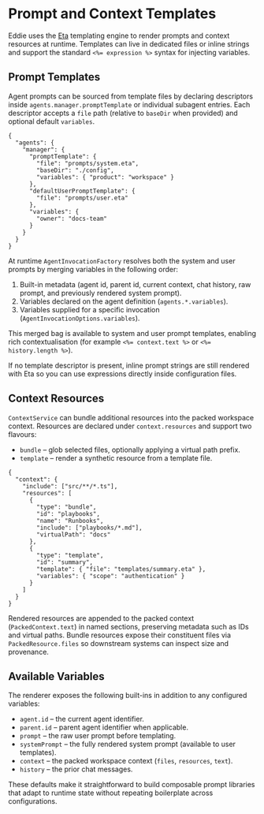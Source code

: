 # Prompt and Context Templates

Eddie uses the [Eta](https://eta.js.org/) templating engine to render prompts and
context resources at runtime. Templates can live in dedicated files or inline
strings and support the standard `<%= expression %>` syntax for injecting
variables.

## Prompt Templates

Agent prompts can be sourced from template files by declaring descriptors inside
`agents.manager.promptTemplate` or individual subagent entries. Each descriptor
accepts a `file` path (relative to `baseDir` when provided) and optional default
`variables`.

```jsonc
{
  "agents": {
    "manager": {
      "promptTemplate": {
        "file": "prompts/system.eta",
        "baseDir": "./config",
        "variables": { "product": "workspace" }
      },
      "defaultUserPromptTemplate": {
        "file": "prompts/user.eta"
      },
      "variables": {
        "owner": "docs-team"
      }
    }
  }
}
```

At runtime `AgentInvocationFactory` resolves both the system and user prompts by
merging variables in the following order:

1. Built-in metadata (agent id, parent id, current context, chat history, raw
   prompt, and previously rendered system prompt).
2. Variables declared on the agent definition (`agents.*.variables`).
3. Variables supplied for a specific invocation (`AgentInvocationOptions.variables`).

This merged bag is available to system and user prompt templates, enabling rich
contextualisation (for example `<%= context.text %>` or `<%= history.length %>`).

If no template descriptor is present, inline prompt strings are still rendered
with Eta so you can use expressions directly inside configuration files.

## Context Resources

`ContextService` can bundle additional resources into the packed workspace
context. Resources are declared under `context.resources` and support two
flavours:

- `bundle` – glob selected files, optionally applying a virtual path prefix.
- `template` – render a synthetic resource from a template file.

```jsonc
{
  "context": {
    "include": ["src/**/*.ts"],
    "resources": [
      {
        "type": "bundle",
        "id": "playbooks",
        "name": "Runbooks",
        "include": ["playbooks/*.md"],
        "virtualPath": "docs"
      },
      {
        "type": "template",
        "id": "summary",
        "template": { "file": "templates/summary.eta" },
        "variables": { "scope": "authentication" }
      }
    ]
  }
}
```

Rendered resources are appended to the packed context (`PackedContext.text`) in
named sections, preserving metadata such as IDs and virtual paths. Bundle
resources expose their constituent files via `PackedResource.files` so downstream
systems can inspect size and provenance.

## Available Variables

The renderer exposes the following built-ins in addition to any configured
variables:

- `agent.id` – the current agent identifier.
- `parent.id` – parent agent identifier when applicable.
- `prompt` – the raw user prompt before templating.
- `systemPrompt` – the fully rendered system prompt (available to user templates).
- `context` – the packed workspace context (`files`, `resources`, `text`).
- `history` – the prior chat messages.

These defaults make it straightforward to build composable prompt libraries that
adapt to runtime state without repeating boilerplate across configurations.
